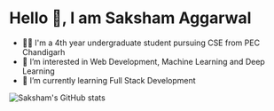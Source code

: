# Hello 👋, I am Saksham Aggarwal  

 


- 👨‍🎓 I'm a 4th year undergraduate student pursuing CSE from PEC Chandigarh
- 👀 I’m interested in Web Development, Machine Learning and Deep Learning
- 🌱 I’m currently learning Full Stack Development


![Saksham's GitHub stats](https://github-readme-stats.vercel.app/api?username=Saksham-Aggarwal-1&show_icons=true&theme=radical)

<!---
Saksham-Aggarwal-1/Saksham-Aggarwal-1 is a ✨ special ✨ repository because its `README.md` (this file) appears on your GitHub profile.
You can click the Preview link to take a look at your changes.
--->
